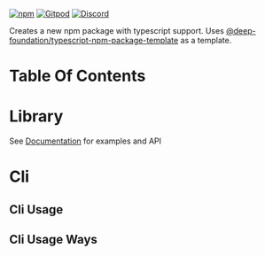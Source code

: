 [![npm](https://img.shields.io/npm/v/@deep-foundation/create-typescript-npm-package.svg)](https://www.npmjs.com/package/@deep-foundation/create-typescript-npm-package)
[![Gitpod](https://img.shields.io/badge/Gitpod-ready--to--code-blue?logo=gitpod)](https://gitpod.io/#https://github.com/deep-foundation/create-typescript-npm-package) 
[![Discord](https://badgen.net/badge/icon/discord?icon=discord&label&color=purple)](https://discord.gg/deep-foundation)

Creates a new npm package with typescript support. Uses [@deep-foundation/typescript-npm-package-template](https://github.com/deep-foundation/typescript-npm-package-template) as a template.

# Table Of Contents
<!-- TABLE_OF_CONTENTS_START -->
<!-- TABLE_OF_CONTENTS_END -->

# Library
See [Documentation] for examples and API

# Cli
## Cli Usage
<!-- CLI_HELP_START -->
<!-- CLI_HELP_END -->

## Cli Usage Ways
<!-- CLI_USAGE_WAYS_START -->
<!-- CLI_USAGE_WAYS_END -->

[Documentation]: https://deep-foundation.github.io/create-typescript-npm-package/

